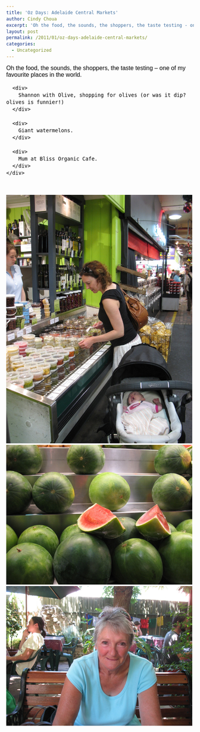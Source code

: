 ```yaml
---
title: 'Oz Days: Adelaide Central Markets'
author: Cindy Choua
excerpt: 'Oh the food, the sounds, the shoppers, the taste testing - one of my favourite places in the world. Shannon with Olive, shopping for olives (or was it dip? olives is funnier!) Giant watermelons. Mum at Bliss Organic Cafe.'
layout: post
permalink: /2011/01/oz-days-adelaide-central-markets/
categories:
  - Uncategorized
---
```

<div style="font-family:arial, helvetica, sans-serif;font-size:12pt;">
  <div style="font-size:12pt;color:#000000;font-family:arial, helvetica, sans-serif;">
    <div>
      <div>
        Oh the food, the sounds, the shoppers, the taste testing &#8211; one of my favourite places in the world.
      </div>
      
      <div>
        Shannon with Olive, shopping for olives (or was it dip? olives is funnier!)
      </div>
      
      <div>
        Giant watermelons.
      </div>
      
      <div>
        Mum at Bliss Organic Cafe.
      </div>
    </div>
  </div>
</div>

&nbsp; 

<div class='p_embed p_image_embed'>
  <a href="/wp-content/uploads/2011/01/050-scaled-1000.jpg"><img alt="050" height="667" src="/wp-content/uploads/2011/01/050-scaled-1000.jpg?w=225" width="500" /></a><a href="/wp-content/uploads/2011/01/051-scaled-1000.jpg"><img alt="051" height="375" src="/wp-content/uploads/2011/01/051-scaled-1000.jpg?w=300" width="500" /></a><a href="/wp-content/uploads/2011/01/053-scaled-1000.jpg"><img alt="053" height="375" src="/wp-content/uploads/2011/01/053-scaled-1000.jpg?w=300" width="500" /></a>
</div>